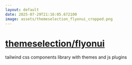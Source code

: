 ```yaml
---
layout: default
date: 2025-07-29T21:16:05.672100
image: assets/themeselection_flyonui_cropped.png
---
```


# [themeselection/flyonui](https://github.com/themeselection/flyonui)

tailwind css components library with themes and js plugins

